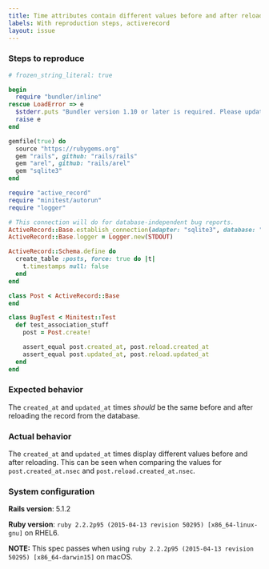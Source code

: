 ```yaml
---
title: Time attributes contain different values before and after reloading from DB
labels: With reproduction steps, activerecord
layout: issue
---
```


### Steps to reproduce
```ruby
# frozen_string_literal: true

begin
  require "bundler/inline"
rescue LoadError => e
  $stderr.puts "Bundler version 1.10 or later is required. Please update your Bundler"
  raise e
end

gemfile(true) do
  source "https://rubygems.org"
  gem "rails", github: "rails/rails"
  gem "arel", github: "rails/arel"
  gem "sqlite3"
end

require "active_record"
require "minitest/autorun"
require "logger"

# This connection will do for database-independent bug reports.
ActiveRecord::Base.establish_connection(adapter: "sqlite3", database: ":memory:")
ActiveRecord::Base.logger = Logger.new(STDOUT)

ActiveRecord::Schema.define do
  create_table :posts, force: true do |t|
    t.timestamps null: false
  end
end

class Post < ActiveRecord::Base
end

class BugTest < Minitest::Test
  def test_association_stuff
    post = Post.create!

    assert_equal post.created_at, post.reload.created_at
    assert_equal post.updated_at, post.reload.updated_at
  end
end

```

### Expected behavior
The `created_at` and `updated_at` times *should* be the same before and after reloading the record from the database. 

### Actual behavior
The `created_at` and `updated_at` times display different values before and after reloading. This can be seen when comparing the values for `post.created_at.nsec` and `post.reload.created_at.nsec`.

### System configuration
**Rails version**: 5.1.2

**Ruby version**: `ruby 2.2.2p95 (2015-04-13 revision 50295) [x86_64-linux-gnu]` on RHEL6.

**NOTE:** This spec passes when using `ruby 2.2.2p95 (2015-04-13 revision 50295) [x86_64-darwin15]` on macOS.

